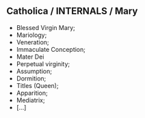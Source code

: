 ## Catholica / INTERNALS / Mary
* Blessed Virgin Mary;
* Mariology;
* Veneration;
* Immaculate Conception;
* Mater Dei
* Perpetual virginity;
* Assumption;
* Dormition;
* Titles (Queen);
* Apparition;
* Mediatrix;
* [...]
